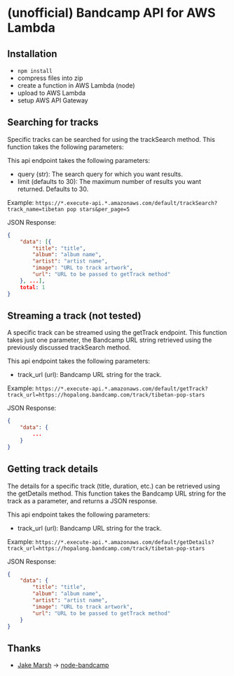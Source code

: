 
# (unofficial) Bandcamp API for AWS Lambda

## Installation
* `npm install`
* compress files into zip
* create a function in AWS Lambda (node)
* upload to AWS Lambda
* setup AWS API Gateway

## Searching for tracks
Specific tracks can be searched for using the trackSearch method. This function takes the following parameters:

This api endpoint takes the following parameters:
* query (str): The search query for which you want results.
* limit (defaults to 30): The maximum number of results you want returned. Defaults to 30.

Example: `https://*.execute-api.*.amazonaws.com/default/trackSearch?track_name=tibetan pop stars&per_page=5`

JSON Response:
```json
{
    "data": [{
        "title": "title",
        "album": "album name",
        "artist": "artist name",
        "image": "URL to track artwork",
        "url": "URL to be passed to getTrack method"
    }, ...],
    total: 1
}
```

## Streaming a track (not tested)
A specific track can be streamed using the getTrack endpoint. This function takes just one parameter, the Bandcamp URL string retrieved using the previously discussed trackSearch method.

This api endpoint takes the following parameters:
* track_url (url): Bandcamp URL string for the track.

Example: `https://*.execute-api.*.amazonaws.com/default/getTrack?track_url=https://hopalong.bandcamp.com/track/tibetan-pop-stars`

JSON Response:
```json
{
    "data": {
        ...
    }
}
```

## Getting track details
The details for a specific track (title, duration, etc.) can be retrieved using the getDetails method. This function takes the Bandcamp URL string for the track as a parameter, and returns a JSON response.

This api endpoint takes the following parameters:
* track_url (url): Bandcamp URL string for the track.

Example: `https://*.execute-api.*.amazonaws.com/default/getDetails?track_url=https://hopalong.bandcamp.com/track/tibetan-pop-stars`

JSON Response:
```json
{
    "data": {
        "title": "title",
        "album": "album name",
        "artist": "artist name",
        "image": "URL to track artwork",
        "url": "URL to be passed to getTrack method"
    }
}
```

## Thanks
* [Jake Marsh](https://github.com/jakemmarsh) -> [node-bandcamp](https://github.com/jakemmarsh/node-bandcamp)